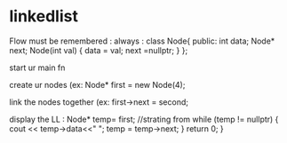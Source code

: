 # linkedlist

Flow must be remembered :
always :
class Node{
public:
    int data;
    Node* next;
    Node(int val) {
        data = val;
        next =nullptr;
    }
};

start ur main fn

create ur nodes (ex: Node* first = new Node(4);

link the nodes together (ex: first->next = second;

display the LL :
    Node* temp= first; //strating from
    while (temp != nullptr)
    {
        cout << temp->data<<" ";
        temp = temp->next;
    }
    return 0;
    }

